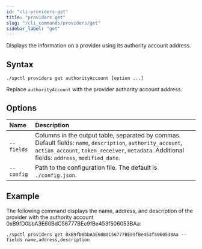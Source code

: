 ```yaml
---
id: "cli-providers-get"
title: "providers get"
slug: "/cli_commands/providers/get"
sidebar_label: "get"
---
```


Displays the information on a provider using its authority account address.

## Syntax

```
./spctl providers get authorityAccount [option ...]
```

Replace `authorityAccount` with the provider authority account address.

## Options

| **Name** | **Description** |
| :- | :- |
| `--fields` | Columns in the output table, separated by commas. Default fields: `name`, `description`, `authority_account`, `action_account`, `token_receiver`, `metadata`. Additional fields: `address`, `modified_date`. |
| `--config` | Path to the configuration file. The default is `./config.json`. |

## Example

The following command displays the name, address, and description of the provider with the authority account 0xB9fD0bbA3E60BdC56777BEe9fBe453f506053BAa:

```
./spctl providers get 0xB9fD0bbA3E60BdC56777BEe9fBe453f506053BAa --fields name,address,description
```
